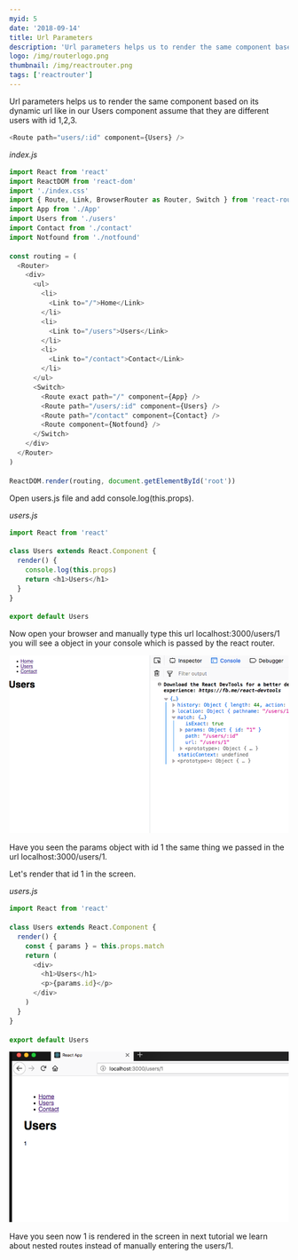 ```yaml
---
myid: 5
date: '2018-09-14'
title: Url Parameters
description: 'Url parameters helps us to render the same component based on its dynamic url like  in our Users  component assume that they are different users with id 1,2,3.'
logo: /img/routerlogo.png
thumbnail: /img/reactrouter.png
tags: ['reactrouter']
---
```


Url parameters helps us to render the same component based on its dynamic url like in our Users component assume that they are different users with id 1,2,3.

```js
<Route path="users/:id" component={Users} />
```

_index.js_

```js
import React from 'react'
import ReactDOM from 'react-dom'
import './index.css'
import { Route, Link, BrowserRouter as Router, Switch } from 'react-router-dom'
import App from './App'
import Users from './users'
import Contact from './contact'
import Notfound from './notfound'

const routing = (
  <Router>
    <div>
      <ul>
        <li>
          <Link to="/">Home</Link>
        </li>
        <li>
          <Link to="/users">Users</Link>
        </li>
        <li>
          <Link to="/contact">Contact</Link>
        </li>
      </ul>
      <Switch>
        <Route exact path="/" component={App} />
        <Route path="/users/:id" component={Users} />
        <Route path="/contact" component={Contact} />
        <Route component={Notfound} />
      </Switch>
    </div>
  </Router>
)

ReactDOM.render(routing, document.getElementById('root'))
```

Open users.js file and add console.log(this.props).

_users.js_

```js
import React from 'react'

class Users extends React.Component {
  render() {
    console.log(this.props)
    return <h1>Users</h1>
  }
}

export default Users
```

Now open your browser and manually type this url localhost:3000/users/1 you will see a object in your console which is passed by the react router.

![React router url params](./logobj.png)

Have you seen the params object with id 1 the same thing we passed in the url localhost:3000/users/1.

Let's render that id 1 in the screen.

_users.js_

```javascript
import React from 'react'

class Users extends React.Component {
  render() {
    const { params } = this.props.match
    return (
      <div>
        <h1>Users</h1>
        <p>{params.id}</p>
      </div>
    )
  }
}

export default Users
```

![url params react router dom](./urlparams.png)

Have you seen now 1 is rendered in the screen in next tutorial we learn about nested routes instead of manually entering the users/1.
